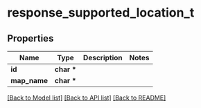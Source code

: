 # response_supported_location_t

## Properties
Name | Type | Description | Notes
------------ | ------------- | ------------- | -------------
**id** | **char \*** |  | 
**map_name** | **char \*** |  | 

[[Back to Model list]](../README.md#documentation-for-models) [[Back to API list]](../README.md#documentation-for-api-endpoints) [[Back to README]](../README.md)


